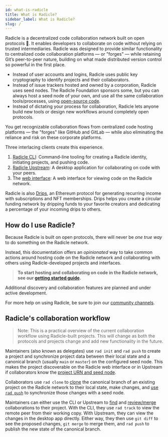 ```yaml
---
id: what-is-radicle
title: What is Radicle?
sidebar_label: What is Radicle?
slug: /
---
```


Radicle is a decentralized code collaboration network built on open protocols 🌱. It enables developers to collaborate
on code without relying on trusted intermediaries. Radicle was designed to provide similar functionality to centralized
code collaboration platforms — or "forges" — while retaining Git’s peer-to-peer nature, building on what made
distributed version control so powerful in the first place. 

- Instead of user accounts and logins, Radicle uses public key cryptography to identify projects and their
  collaborators.
- Instead of issue trackers hosted and owned by a corporation, Radicle uses seed nodes. The Radicle Foundation sponsors
  some, but you can always host a seed node of your own, and use all the same collaboration tools/processes, using
  [open-source code](https://github.com/radicle-dev/radicle-client-services).
- Instead of dictating your process for collaboration, Radicle lets anyone build new tools or design new workflows
  around completely open protocols.

You get recognizable collaboration flows from centralized code hosting platforms — the "forges" like GitHub and GitLab —
while also eliminating the reliance and risk on these corporate platforms.

Three interlacing clients create this experience.

1. [Radicle
   CLI](https://app.radicle.network/alt-clients.radicle.eth/rad:git:hnrkmg77m8tfzj4gi4pa4mbhgysfgzwntjpao/tree):
   Command-line tooling for creating a Radicle identity, initiating projects, and pushing code.
2. [Radicle Upstream](https://github.com/radicle-dev/radicle-upstream): A desktop application for collaborating on code
   with your peers.
3. The [web interface](https://app.radicle.network): A web interface for viewing code on the Radicle network.

Radicle is also [Drips](https://www.drips.network/), an Ethereum protocol for generating recurring income with
subscriptions and NFT memberships. Drips helps you create a circular funding network by dripping funds to your favorite
creators and dedicating a percentage of your incoming drips to others.

## How do I use Radicle?

Because Radicle is built on open protocols, there will never be *one true way* to do something on the Radicle network.

Instead, this documentation offers an *opinionated* way to take common actions around hosting code on the Radicle
network and collaborating with others using Radicle-developed projects and interfaces.

> **To start hosting and collaborating on code in the Radicle network, see our [getting started
> guide](getting-started.md).**

Additional discovery and collaboration features are planned and under active development.

For more help on using Radicle, be sure to join our [community channels](get-involved/community.md).

## Radicle's collaboration workflow

> Note: This is a practical overview of the current collaboration workflow using Radicle-built projects. This will
> change as both the protocols and projects change and add new functionality in the future.

Maintainers (also known as delegates) use `rad init` and `rad push` to create a project and synchronize project data
between their local state and a canonical branch (usually `main` or `master`) on the configured seed node. This makes
the project discoverable on the Radicle web interface or in Upstream if collaborators know the [project URN and seed
node](using-radicle/view-share.md).

Collaborators use `rad clone` to [clone](using-radicle/clone.md) the canonical branch of an existing project on the
Radicle network to their local state, make changes, and [use `rad push`](using-radicle/push.md) to synchronize those
changes with a seed node.

Maintainers can either use the CLI or Upstream to [find](using-radicle/view-share.md) and
[review/merge](using-radicle/track-review-merge.md) collaborations to their project. With the CLI, they use `rad track`
to view the remote peer from their working copy. With Upstream, they can view the changes in the desktop app directly.
Either way, they then use `git diff` to see the proposed changes, `git merge` to merge them, and `rad push` to publish
the new state of the canonical branch.
